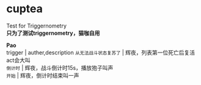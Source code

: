 # cuptea  
Test for Triggernometry  <br />
**只为了测试triggernometry，猫咖自用**  <br />

**Pao**  <br />
trigger     |  auther,description
`从无法战斗状态复苏了`    |  辉夜，列表第一位死亡后复活act会大叫  <br />
`倒计时`    |  辉夜，战斗倒计时15s，播放狍子叫声  <br />
`开始`    |  辉夜，倒计时结束叫一声  <br />
